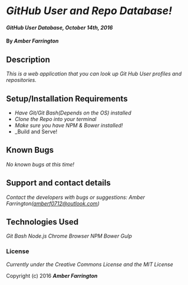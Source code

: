 # _GitHub User and Repo Database!_
<!-- ![banner](https://github.com/NWShadowDev/MovieActor/blob/master/img/banner.png) -->

#### _GitHub User Database, October 14th, 2016_

#### By _**Amber Farrington**_

## Description

_This is a web application that you can look up Git Hub User profiles and repositories._

## Setup/Installation Requirements

* _Have Git/Git Bash(Depends on the OS) installed_
* _Clone the Repo into your terminal_
* _Make sure you have NPM & Bower installed!_
* _Build and Serve!


## Known Bugs

_No known bugs at this time!_

## Support and contact details

_Contact the developers with bugs or suggestions: Amber Farrington(amberf0712@outlook.com)_

## Technologies Used

_Git Bash_
_Node.js_
_Chrome Browser_
_NPM_
_Bower_
_Gulp_

### License

*Currently under the Creative Commons License and the MIT License*

Copyright (c) 2016 **_Amber Farrington_**
